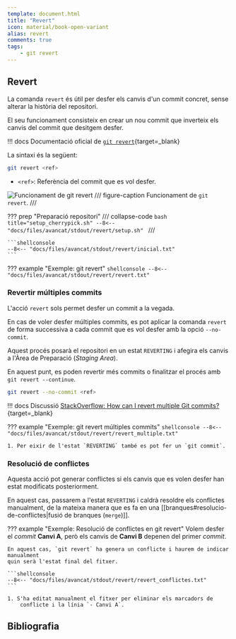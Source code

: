 ```yaml
---
template: document.html
title: "Revert"
icon: material/book-open-variant
alias: revert
comments: true
tags:
    - git revert
---
```


## Revert
La comanda `revert` és útil per desfer els canvis d'un commit concret,
sense alterar la història del repositori.

El seu funcionament consisteix en crear un nou commit que inverteix els canvis del commit que desitgem desfer.

!!! docs
    Documentació oficial de [`git revert`](https://git-scm.com/docs/git-revert){target=_blank}

La sintaxi és la següent:
```bash
git revert <ref>
```

- `<ref>`: Referència del commit que es vol desfer.

![Funcionament de git revert](img/revert/revert.png)
/// figure-caption
Funcionament de `git revert`.
///

??? prep "Preparació repositori"
    /// collapse-code
    ```bash title="setup_cherrypick.sh"
    --8<-- "docs/files/avancat/stdout/revert/setup.sh"
    ```
    ///

    ```shellconsole
    --8<-- "docs/files/avancat/stdout/revert/inicial.txt"
    ```

??? example "Exemple: git revert"
    ```shellconsole
    --8<-- "docs/files/avancat/stdout/revert/revert.txt"
    ```

### Revertir múltiples commits
L'acció `revert` sols permet desfer un commit a la vegada.

En cas de voler desfer múltiples commits,
es pot aplicar la comanda `revert` de forma successiva
a cada commit que es vol desfer amb la opció `--no-commit`.

Aquest procés posarà el repositori en un estat `REVERTING`
i afegira els canvis a l'Àrea de Preparació (_Staging Area_).

En aquest punt, es poden revertir més commits
o finalitzar el procés amb `git revert --continue`.

```bash
git revert --no-commit <ref>
```

!!! docs
    Discussió [StackOverflow: How can I revert multiple Git commits?](https://stackoverflow.com/questions/1463340/how-can-i-revert-multiple-git-commits){target=_blank}

??? example "Exemple: git revert múltiples commits"
    ```shellconsole
    --8<-- "docs/files/avancat/stdout/revert/revert_multiple.txt"
    ```

    1. Per eixir de l'estat `REVERTING` també es pot fer un `git commit`.

### Resolució de conflictes
Aquesta acció pot generar conflictes si els canvis que es volen desfer
han estat modificats posteriorment.

En aquest cas, passarem a l'estat `REVERTING` i caldrà resoldre els conflictes
manualment, de la mateixa manera que es fa en una [[branques#resolucio-de-conflictes|fusió de branques (`merge`)]].

??? example "Exemple: Resolució de conflictes en git revert"
    Volem desfer el _commit_ __Canvi A__, però els canvis de __Canvi B__
    depenen del primer _commit_.

    En aquest cas, `git revert` ha genera un conflicte i haurem de indicar manualment
    quin serà l'estat final del fitxer.

    ```shellconsole
    --8<-- "docs/files/avancat/stdout/revert/revert_conflictes.txt"
    ```

    1. S'ha editat manualment el fitxer per eliminar els marcadors de
        conflicte i la línia `- Canvi A`.

## Bibliografia
